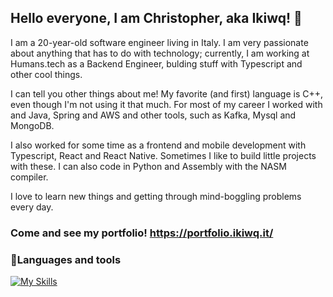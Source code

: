 ## Hello everyone, I am Christopher, aka Ikiwq! 👋
I am a 20-year-old software engineer living in Italy. I am very passionate about anything that has to do with technology; currently, I am working at Humans.tech as a Backend Engineer, bulding stuff with Typescript and other cool things.

I can tell you other things about me! My favorite (and first) language is C++, even though I'm not using it that much. For most of my career I worked with and Java, Spring and AWS and other tools, such as Kafka, Mysql and MongoDB. 

I also worked for some time as a frontend and mobile development with Typescript, React and React Native. Sometimes I like to build little projects with these. I can also code in Python and Assembly with the NASM compiler.

I love to learn new things and getting through mind-boggling problems every day.

### Come and see my portfolio! https://portfolio.ikiwq.it/

### 🧰Languages and tools
 [![My Skills](https://skillicons.dev/icons?i=java,spring,aws,mysql,mongodb,javascript,typescript,nodejs,react,redux,python,c,linux,nginx,git)](https://skillicons.dev)
 
<!--
**ikiwq/ikiwq** is a ✨ _special_ ✨ repository because its `README.md` (this file) appears on your GitHub profile.

Here are some ideas to get you started:

- 🔭 I’m currently working on ...
- 🌱 I’m currently learning ...
- 👯 I’m looking to collaborate on ...
- 🤔 I’m looking for help with ...
- 💬 Ask me about ...
- 📫 How to reach me: ...
- 😄 Pronouns: ...
- ⚡ Fun fact: ...
-->
